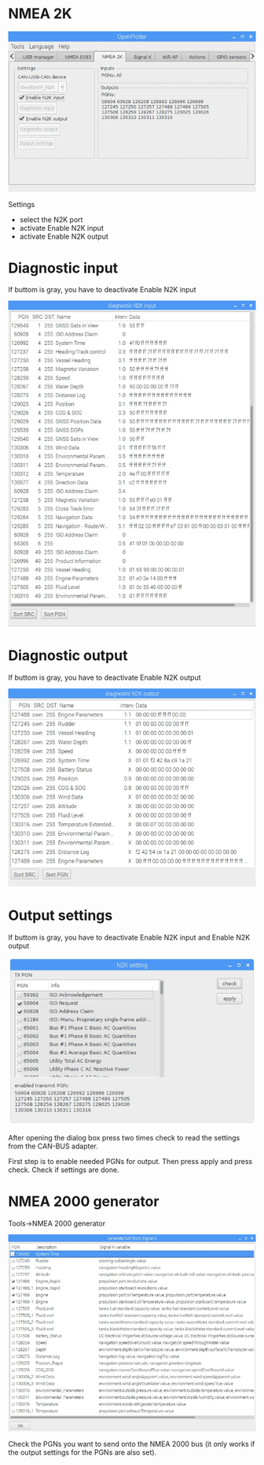 # NMEA 2K

![](/en/NMEA2K.jpg)

Settings

* select the N2K port
* activate Enable N2K input
* activate Enable N2K output

# Diagnostic input

If buttom is gray, you have to deactivate Enable N2K input

![](/en/diagnosticN2Kinput.jpg)

# Diagnostic output

If buttom is gray, you have to deactivate Enable N2K output

![](/en/diagnosticN2Koutput.jpg)

# Output settings

If buttom is gray, you have to deactivate Enable N2K input and Enable N2K output

![](/en/N2Kform1.jpg)

After opening the dialog box press two times check to read the settings from the CAN-BUS adapter.

First step is to enable needed PGNs for output. Then press apply and press check. Check if settings are done.

# NMEA 2000 generator

Tools-&gt;NMEA 2000 generator

![](/en/nmea2000generator.jpg)

Check the PGNs you want to send onto the NMEA 2000 bus \(it only works if the output settings for the PGNs are also set\).

